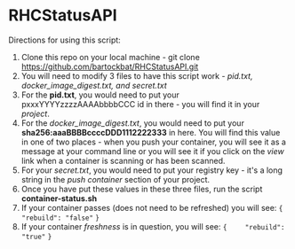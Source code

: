 # RHCStatusAPI
Directions for using this script:

1. Clone this repo on your local machine - git clone https://github.com/bartockbat/RHCStatusAPI.git
2. You will need to modify 3 files to have this script work - *pid.txt, docker_image_digest.txt, and secret.txt*
3. For the **pid.txt**, you would need to put your pxxxYYYYzzzzAAAAbbbbCCC id in there - you will find it in your *project*.
4. For the *docker_image_digest.txt*, you would need to put your **sha256:aaaBBBBccccDDD1112222333** in here. You will find this value in one of two places - when you push your container, you will see it as a message at your command line or you will see it if you click on the *view* link when a container is scanning or has been scanned. 
5. For your *secret.txt*, you would need to put your registry key - it's a long string in the *push container* section of your project.
6. Once you have put these values in these three files, run the script **container-status.sh**
7. If your container passes (does not need to be refreshed) you will see:
``{``
``    "rebuild": "false"``
``}``
8. If your container *freshness* is in question, you will see:
``{``
``    "rebuild": "true"``
``}``


